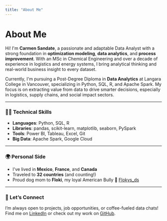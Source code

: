 ```yaml
---
title: "About Me"
---
```


# About Me

Hi! I'm **Carmen Sandate**, a passionate and adaptable Data Analyst with a strong foundation in **optimization modeling**, **data analytics**, and **process improvement**. With an MSc in Chemical Engineering and over a decade of experience in logistics and energy systems, I bring analytical thinking and real-world business insight to every dataset.

Currently, I'm pursuing a Post-Degree Diploma in **Data Analytics** at Langara College in Vancouver, specializing in Python, SQL, R, and Apache Spark. My focus is on extracting value from data to drive smarter decisions, especially in logistics, supply chains, and social impact sectors.

---

### 👩‍💻 Technical Skills

- **Languages**: Python, SQL, R  
- **Libraries**: pandas, scikit-learn, matplotlib, seaborn, PySpark  
- **Tools**: Power BI, Tableau, Excel, Git  
- **Big Data**: Apache Spark, Google Cloud

---

### 🌍 Personal Side

- I've lived in **Mexico**, **France**, and **Canada**
- Traveled to **32 countries** (and counting!)
- Proud dog mom to **Floki**, my loyal American Bully 🐶 [Flokys_ds](https://www.instagram.com/flokys_ds?igsh=MWRwdnVwbGpwZHByYg%3D%3D&utm_source=qr)

---

### 💬 Let’s Connect

I’m always open to projects, job opportunities, or coffee-fueled data chats!  
Find me on [LinkedIn](https://www.linkedin.com/in/carmen-sandate-84b7919a) or check out my work on [GitHub](https://github.com/santre8).
